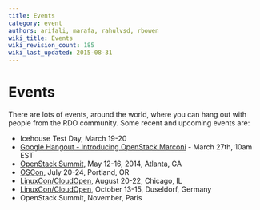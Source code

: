 ```yaml
---
title: Events
category: event
authors: arifali, marafa, rahulvsd, rbowen
wiki_title: Events
wiki_revision_count: 185
wiki_last_updated: 2015-08-31
---
```


# Events

There are lots of events, around the world, where you can hang out with people from the RDO community. Some recent and upcoming events are:

*   Icehouse Test Day, March 19-20
*   [Google Hangout - Introducing OpenStack Marconi](Hangouts#Upcoming_Hangouts) - March 27th, 10am EST
*   [OpenStack Summit](http://www.openstack.org/summit/openstack-summit-atlanta-2014/), May 12-16, 2014, Atlanta, GA
*   [OSCon](http://www.oscon.com/oscon2014), July 20-24, Portland, OR
*   [LinuxCon/CloudOpen](http://events.linuxfoundation.org/events/linuxcon-north-america), August 20-22, Chicago, IL
*   [LinuxCon/CloudOpen](http://events.linuxfoundation.org/events/linuxcon-europe), October 13-15, Duseldorf, Germany
*   OpenStack Summit, November, Paris
